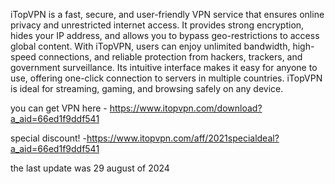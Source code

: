 iTopVPN is a fast, secure, and user-friendly VPN service that ensures online privacy and unrestricted internet access. It provides strong encryption, hides your IP address, and allows you to bypass geo-restrictions to access global content. With iTopVPN, users can enjoy unlimited bandwidth, high-speed connections, and reliable protection from hackers, trackers, and government surveillance. Its intuitive interface makes it easy for anyone to use, offering one-click connection to servers in multiple countries. iTopVPN is ideal for streaming, gaming, and browsing safely on any device. 

you can get VPN here - https://www.itopvpn.com/download?a_aid=66ed1f9ddf541

special discount! -https://www.itopvpn.com/aff/2021specialdeal?a_aid=66ed1f9ddf541

the last update was 29 august of 2024
